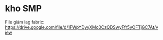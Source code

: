# kho SMP
File giảm lag fabric: https://drive.google.com/file/d/1FWpYDyyXMc0CzQDSwyFfr5yOFTjGC7At/view
